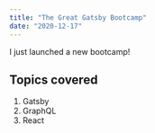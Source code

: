 ```yaml
---
title: "The Great Gatsby Bootcamp"
date: "2020-12-17"
---
```


I just launched a new bootcamp!

## Topics covered

1. Gatsby
2. GraphQL
3. React